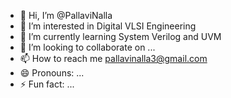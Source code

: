 - 👋 Hi, I’m @PallaviNalla
- 👀 I’m interested in Digital VLSI Engineering
- 🌱 I’m currently learning System Verilog and UVM
- 💞️ I’m looking to collaborate on ...
- 📫 How to reach me pallavinalla3@gmail.com
- 😄 Pronouns: ...
- ⚡ Fun fact: ...

<!---
PallaviNalla/PallaviNalla is a ✨ special ✨ repository because its `README.md` (this file) appears on your GitHub profile.
You can click the Preview link to take a look at your changes.
--->
